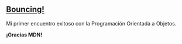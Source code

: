 ## [Bouncing!](https://zherar7ordoya.github.io/bouncing/)

Mi primer encuentro exitoso con la Programación Orientada a Objetos.

**¡Gracias MDN!**
